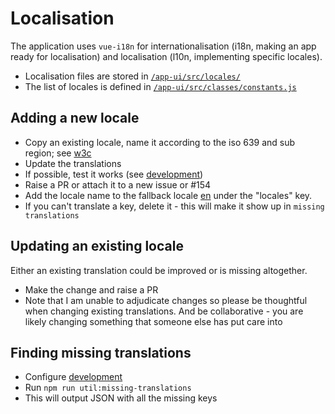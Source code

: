 # Localisation

The application uses `vue-i18n` for internationalisation (i18n, making an app
ready for localisation) and localisation (l10n, implementing specific locales).

* Localisation files are stored in
  [`/app-ui/src/locales/`](../app-ui/src/locales/)
* The list of locales is defined in
  [`/app-ui/src/classes/constants.js`](../app-ui/src/classes/constants.js)

## Adding a new locale

* Copy an existing locale, name it according to the iso 639 and sub region; see
  [w3c](https://www.w3.org/International/articles/language-tags/)
* Update the translations
* If possible, test it works (see [development](./50-development.md))
* Raise a PR or attach it to a new issue or #154
* Add the locale name to the fallback locale
  [en](../app-ui/src/locales/en.json) under the "locales" key.
* If you can't translate a key, delete it - this will make it show up in
  `missing translations`

## Updating an existing locale

Either an existing translation could be improved or is missing altogether.

* Make the change and raise a PR
* Note that I am unable to adjudicate changes so please be thoughtful when
  changing existing translations. And be collaborative - you are likely changing
  something that someone else has put care into

## Finding missing translations

* Configure [development](./50-development.md)
* Run `npm run util:missing-translations`
* This will output JSON with all the missing keys
